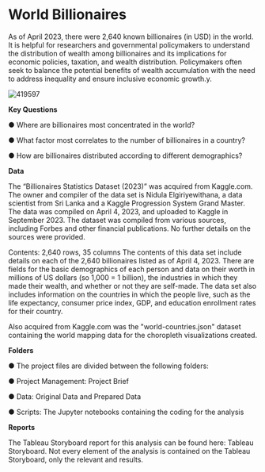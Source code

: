 # World Billionaires
As of April 2023, there were 2,640 known billionaires (in USD) in the world. It is helpful for researchers and governmental policymakers to understand the distribution of wealth among billionaires and its implications for economic policies, taxation, and wealth distribution. Policymakers often seek to balance the potential benefits of wealth accumulation with the need to address inequality and ensure inclusive economic growth.y.


![419597](https://github.com/Mwayi011/World-Billionaires/assets/162637586/6fbb3693-db8b-47f1-bf60-dc3e94e9c3c3)



**Key Questions**

● Where are billionaires most concentrated in the world?

● What factor most correlates to the number of billionaires in a country?

● How are billionaires distributed according to different demographics?


**Data**

The “Billionaires Statistics Dataset (2023)” was acquired from Kaggle.com. The owner and compiler of the data set is Nidula Elgiriyewithana, a data scientist from Sri Lanka and a Kaggle Progression System Grand Master. The data was compiled on April 4, 2023, and uploaded to Kaggle in September 2023. The dataset was compiled from various sources, including Forbes and other financial publications. No further details on the sources were provided.

Contents: 2,640 rows, 35 columns The contents of this data set include details on each of the 2,640 billionaires listed as of April 4, 2023. There are fields for the basic demographics of each person and data on their worth in millions of US dollars (so 1,000 = 1 billion), the industries in which they made their wealth, and whether or not they are self-made. The data set also includes information on the countries in which the people live, such as the life expectancy, consumer price index, GDP, and education enrollment rates for their country.

Also acquired from Kaggle.com was the "world-countries.json" dataset containing the world mapping data for the choropleth visualizations created.


**Folders**

● The project files are divided between the following folders:

● Project Management: Project Brief

● Data: Original Data and Prepared Data

● Scripts: The Jupyter notebooks containing the coding for the analysis



**Reports**

The Tableau Storyboard report for this analysis can be found here: Tableau Storyboard. Not every element of the analysis is contained on the Tableau Storyboard, only the relevant and results.
